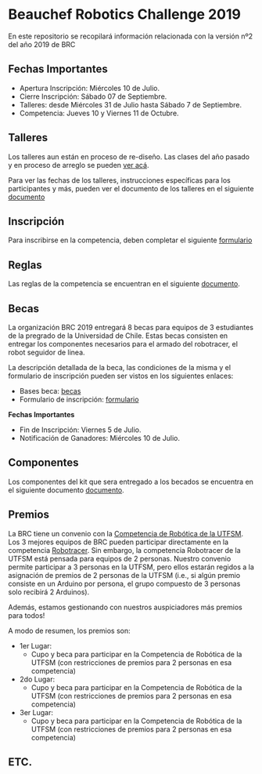 # Beauchef Robotics Challenge 2019 
En este repositorio se recopilará información relacionada con la versión nº2 del año 2019 de BRC

## Fechas Importantes

* Apertura Inscripción: Miércoles 10 de Julio.
* Cierre Inscripción: Sábado 07 de Septiembre.
* Talleres: desde Miércoles 31 de Julio hasta Sábado 7 de Septiembre.
* Competencia: Jueves 10 y Viernes 11 de Octubre.

## Talleres
Los talleres aun están en proceso de re-diseño. 
Las clases del año pasado y en proceso de arreglo se pueden [ver acá](https://github.com/BeauchefRoboticsChallenge/Docencia).

Para ver las fechas de los talleres, instrucciones específicas para los participantes y más, pueden ver el documento de los talleres en el siguiente [documento](documentos/talleres_instrucciones.pdf)

## Inscripción
Para inscribirse en la competencia, deben completar el siguiente [formulario](https://docs.google.com/forms/d/e/1FAIpQLSeL-dpkSgLHZOs6XP_O-2ssXzRk-vHiRQkl9qAFMNvqLGQkHw/viewform?usp=sf_link)

## Reglas

Las reglas de la competencia se encuentran en el siguiente [documento](documentos/bases_competencia.pdf).


## Becas
La organización BRC 2019 entregará 8 becas para equipos de 3 estudiantes de la pregrado de la Universidad de Chile.
Estas becas consisten en entregar los componentes necesarios para el armado del robotracer, el robot seguidor de linea.

La descripción detallada de la beca, las condiciones de la misma y el formulario de inscripción pueden ser vistos en los siguientes enlaces:

* Bases beca: [becas](documentos/bases_becas.pdf)
* Formulario de inscripción: [formulario](https://docs.google.com/forms/d/e/1FAIpQLSet54EpMKgc_HiUpSDDLZObdpeE_Rkr49QT4JmUmT6mjUGHMA/viewform?usp=sf_link)


**Fechas Importantes**

* Fin de Inscripción: Viernes 5 de Julio.
* Notificación de Ganadores: Miércoles 10 de Julio.

## Componentes
Los componentes del kit que sera entregado a los becados se encuentra en el siguiente documento [documento](documentos/componentes_becas.md).

## Premios
La BRC tiene un convenio con la [Competencia de Robótica de la UTFSM](http://www.competenciarobotica.cl).
Los 3 mejores equipos de BRC pueden participar directamente en la competencia [Robotracer](http://www.competenciarobotica.cl/bases/).
Sin embargo, la competencia Robotracer de la UTFSM está pensada para equipos de 2 personas.
Nuestro convenio permite participar a 3 personas en la UTFSM, pero ellos estarán regidos a la asignación de premios de 2 personas de la UTFSM (i.e., si algún premio consiste en un Arduino por persona, el grupo compuesto de 3 personas solo recibirá 2 Arduinos).

Además, estamos gestionando con nuestros auspiciadores más premios para todos!

A modo de resumen, los premios son:

* 1er Lugar:
  * Cupo y beca para participar en la Competencia de Robótica de la UTFSM (con restricciones de premios para 2 personas en esa competencia)
* 2do Lugar:
  * Cupo y beca para participar en la Competencia de Robótica de la UTFSM (con restricciones de premios para 2 personas en esa competencia)
* 3er Lugar:
  * Cupo y beca para participar en la Competencia de Robótica de la UTFSM (con restricciones de premios para 2 personas en esa competencia)

## ETC.
